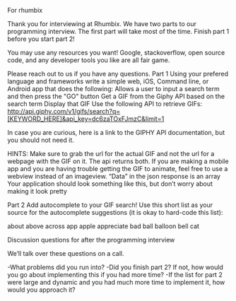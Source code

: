 For rhumbix


Thank you for interviewing at Rhumbix. We have two parts to our programming interview. The first part will take most of the time. Finish part 1 before you start part 2!

You may use any resources you want! Google, stackoverflow, open source code, and any developer tools you like are all fair game.

Please reach out to us if you have any questions.
Part 1
Using your prefered language and frameworks write a simple web, iOS, Command line, or Android app that does the following:
Allows a user to input a search term and then press the "GO" button
Get a GIF from the Giphy API based on the search term
Display that GIF
Use the following API to retrieve GIFs:
http://api.giphy.com/v1/gifs/search?q=[KEYWORD_HERE]&api_key=dc6zaTOxFJmzC&limit=1

In case you are curious, here is a link to the GIPHY API documentation, but you should not need it.

HINTS:
Make sure to grab the url for the actual GIF and not the url for a webpage with the GIF on it. The api returns both.
If you are making a mobile app and you are having trouble getting the GIF to animate, feel free to use a webview instead of an imageview.
“Data” in the json response is an array 
Your application should look something like this, but don’t worry about making it look pretty

Part 2
Add autocomplete to your GIF search! Use this short list as your source for the autocomplete suggestions (it is okay to hard-code this list):

about
above
across
app
apple
appreciate
bad
ball
balloon
bell
cat



Discussion questions for after the programming interview

We’ll talk over these questions on a call.

-What problems did you run into?
-Did you finish part 2? If not, how would you go about implementing this if you had more time?
-If the list for part 2 were large and dynamic and you had much more time to implement it, how would you approach it?

